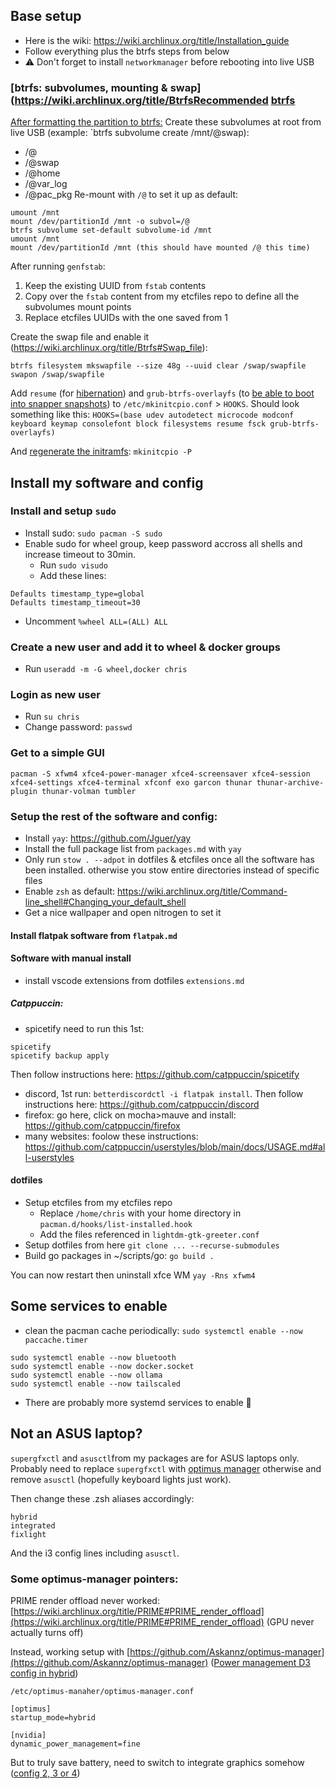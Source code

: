 ## Base setup
- Here is the wiki: https://wiki.archlinux.org/title/Installation_guide
- Follow everything plus the btrfs steps from below
- ⚠ Don't forget to install `networkmanager` before rebooting into live USB

### [btrfs: subvolumes, mounting & swap](https://wiki.archlinux.org/title/BtrfsRecommended [btrfs](https://wiki.archlinux.org/title/Btrfs) 
 [After formatting the partition to btrfs:](https://wiki.archlinux.org/title/Installation_guide#Format_the_partitions)
Create these subvolumes at root from live USB (example: `btrfs subvolume create /mnt/@swap):
- /@
- /@swap
- /@home
- /@var_log
- /@pac_pkg
Re-mount with `/@` to set it up as default:
```
umount /mnt
mount /dev/partitionId /mnt -o subvol=/@
btrfs subvolume set-default subvolume-id /mnt
umount /mnt
mount /dev/partitionId /mnt (this should have mounted /@ this time)
```

After running `genfstab`:
1. Keep the existing UUID from `fstab` contents
2. Copy over the `fstab` content from my etcfiles repo to define all the subvolumes mount points
3. Replace etcfiles UUIDs with the one saved from 1

Create the swap file and enable it (https://wiki.archlinux.org/title/Btrfs#Swap_file):
```
btrfs filesystem mkswapfile --size 48g --uuid clear /swap/swapfile
swapon /swap/swapfile
```

Add `resume` (for [hibernation](https://wiki.archlinux.org/title/Power_management/Suspend_and_hibernate#Hibernation)) and `grub-btrfs-overlayfs` (to [be able to boot into snapper snapshots](https://wiki.archlinux.org/title/Snapper#Booting_into_read-only_snapshots)) to `/etc/mkinitcpio.conf` > `HOOKS`. Should look something like this:
`HOOKS=(base udev autodetect microcode modconf keyboard keymap consolefont block filesystems resume fsck grub-btrfs-overlayfs)`

And [regenerate the initramfs](https://wiki.archlinux.org/title/Regenerate_the_initramfs "Regenerate the initramfs"):
`mkinitcpio -P`
## Install my software and config
### Install and setup `sudo`
- Install sudo: `sudo pacman -S sudo`
- Enable sudo for wheel group, keep password accross all shells and increase timeout to 30min. 
  - Run `sudo visudo`
  - Add these lines:
```shell
Defaults timestamp_type=global
Defaults timestamp_timeout=30
```
  - Uncomment `%wheel ALL=(ALL) ALL`

### Create a new user and add it to wheel & docker groups
- Run `useradd -m -G wheel,docker chris`

### Login as new user
- Run `su chris`
- Change password: `passwd`

### Get to a simple GUI
```
pacman -S xfwm4 xfce4-power-manager xfce4-screensaver xfce4-session xfce4-settings xfce4-terminal xfconf exo garcon thunar thunar-archive-plugin thunar-volman tumbler
```

### Setup the rest of the software and config:
- Install `yay`: https://github.com/Jguer/yay
- Install the full package list from `packages.md` with `yay`
- Only run `stow . --adpot` in dotfiles & etcfiles once all the software has been installed. otherwise you stow entire directories instead of specific files
- Enable `zsh` as default: https://wiki.archlinux.org/title/Command-line_shell#Changing_your_default_shell
- Get a nice wallpaper and open nitrogen to set it

#### Install flatpak software from `flatpak.md`
#### Software with manual install
- install vscode extensions from dotfiles `extensions.md`

##### Catppuccin:
- spicetify need to run this 1st: 
```
spicetify
spicetify backup apply
```
Then follow instructions here: https://github.com/catppuccin/spicetify

- discord, 1st run: `betterdiscordctl -i flatpak install`. Then follow instructions here: https://github.com/catppuccin/discord
- firefox: go here, click on mocha>mauve and install: https://github.com/catppuccin/firefox
- many websites: foolow these instructions: https://github.com/catppuccin/userstyles/blob/main/docs/USAGE.md#all-userstyles

#### dotfiles
- Setup etcfiles from my etcfiles repo
	- Replace `/home/chris` with your home directory in `pacman.d/hooks/list-installed.hook`
	- Add the files referenced in `lightdm-gtk-greeter.conf`
- Setup dotfiles from here `git clone ... --recurse-submodules`
- Build go packages in ~/scripts/go: `go build .`

You can now restart then uninstall xfce WM `yay -Rns xfwm4`

## Some services to enable
- clean the pacman cache periodically: `sudo systemctl enable --now paccache.timer`
```
sudo systemctl enable --now bluetooth
sudo systemctl enable --now docker.socket
sudo systemctl enable --now ollama
sudo systemctl enable --now tailscaled
```
- There are probably more systemd services to enable 💁

## Not an ASUS laptop?
`supergfxctl` and `asusctl`from my packages are for ASUS laptops only. Probably need to replace `supergfxctl` with [optimus manager](https://github.com/Askannz/optimus-manager) otherwise and remove `asusctl` (hopefully keyboard lights just work).

Then change these .zsh aliases accordingly:
```
hybrid
integrated
fixlight
```

And the i3 config lines including `asusctl`.

### Some optimus-manager pointers:
PRIME render offload never worked: [https://wiki.archlinux.org/title/PRIME#PRIME_render_offload](https://wiki.archlinux.org/title/PRIME#PRIME_render_offload) (GPU never actually turns off)

Instead, working setup with [https://github.com/Askannz/optimus-manager](https://github.com/Askannz/optimus-manager) ([Power management D3 config in hybrid](https://github.com/Askannz/optimus-manager/wiki/A-guide--to-power-management-options#configuration-1--dynamic-power-management-inside-the-nvidia-driver-runtime-d3-power-management))
```
/etc/optimus-manaher/optimus-manager.conf 

[optimus]
startup_mode=hybrid 

[nvidia]
dynamic_power_management=fine
```

But to truly save battery, need to switch to integrate graphics somehow ([config 2, 3 or 4](https://github.com/Askannz/optimus-manager/wiki/A-guide--to-power-management-options))